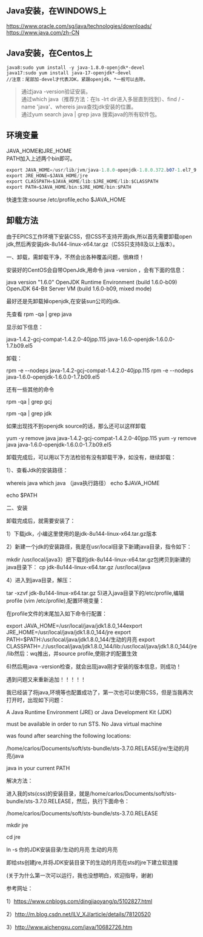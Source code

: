 ## Java安装，在WINDOWS上
https://www.oracle.com/sg/java/technologies/downloads/
https://www.java.com/zh-CN

## Java安装，在Centos上
````
java8:sudo yum install -y java-1.8.0-openjdk*-devel  
java17:sudo yum install java-17-openjdk*-devel  
//注意：尾部加-devel才代表JDK，紧跟openjdk，*一般可以去除。  
````
> 通过java -version验证安装。  
> 通过which java（推荐方法：在ls -lrt dir进入多层直到找到）、find / -name 'java'、whereis java查找jdk安装的位置。  
> 通过yum search java | grep java 搜索java的所有软件包。  

## 环境变量  
JAVA_HOME和JRE_HOME   
PATH加入上述两个bin即可。  
````java
export JAVA_HOME=/usr/lib/jvm/java-1.8.0-openjdk-1.8.0.372.b07-1.el7_9.x86_64
export JRE_HONE=$JAVA_HOME/jre
export CLASSPATH=$JAVA_HOME/lib:$JRE_HOME/lib:$CLASSPATH
export PATH=$JAVA_HOME/bin:$JRE_HOME/bin:$PATH
````
快速生效:sourse /etc/profile,echo $JAVA_HOME


## 卸载方法
由于EPICS工作环境下安装CSS，但CSS不支持开源jdk,所以首先需要卸载open jdk,然后再安装jdk-8u144-linux-x64.tar.gz（CSS只支持8及以上版本）。

一、卸载，需卸载干净，不然会出各种覆盖问题，很麻烦！

安装好的CentOS会自带OpenJdk,用命令 java -version ，会有下面的信息：

java version "1.6.0"
OpenJDK  Runtime Environment (build 1.6.0-b09)
OpenJDK 64-Bit Server VM (build 1.6.0-b09, mixed mode)

最好还是先卸载掉openjdk,在安装sun公司的jdk.

先查看 rpm -qa | grep java

显示如下信息：

java-1.4.2-gcj-compat-1.4.2.0-40jpp.115
java-1.6.0-openjdk-1.6.0.0-1.7.b09.el5

卸载：

rpm -e --nodeps java-1.4.2-gcj-compat-1.4.2.0-40jpp.115
rpm -e --nodeps java-1.6.0-openjdk-1.6.0.0-1.7.b09.el5

还有一些其他的命令

rpm -qa | grep gcj

rpm -qa | grep jdk

如果出现找不到openjdk source的话，那么还可以这样卸载

 yum -y remove java java-1.4.2-gcj-compat-1.4.2.0-40jpp.115
 yum -y remove java java-1.6.0-openjdk-1.6.0.0-1.7.b09.el5

卸载完成后，可以用以下方法检验有没有卸载干净，如没有，继续卸载：

1）、查看Jdk的安装路径：

whereis java
which java （java执行路径）
echo $JAVA_HOME

echo $PATH

二、安装

卸载完成后，就需要安装了：

1）下载jdk，小编这里使用的是jdk-8u144-linux-x64.tar.gz版本

2）新建一个jdk的安装路径，我是在usr/local目录下新建java目录，指令如下：

mkdir /usr/local/java3）把下载的jdk-8u144-linux-x64.tar.gz包拷贝到新建的java目录下：
cp jdk-8u144-linux-x64.tar.gz /usr/local/java

4）进入到java目录，解压：

tar -xzvf jdk-8u144-linux-x64.tar.gz
5)进入java目录下的/etc/profile,编辑profile (vim /etc/profile),配置环境变量：

在profile文件的末尾加入如下命令行配置：

export JAVA_HOME=/usr/local/java/jdk1.8.0_144export JRE_HOME=/usr/local/java/jdk1.8.0_144/jre export PATH=$PATH:/usr/local/java/jdk1.8.0_144/生动的月亮 export CLASSPATH=./:/usr/local/java/jdk1.8.0_144/lib:/usr/local/java/jdk1.8.0_144/jre/lib然后：wq推出，并source profile,使刚才的配置生效

6)然后用java -version检查，就会出现java刚才安装的版本信息，则成功！

遇到问题又来重新追加！！！！！

我已经装了将java,环境等也配置成功了，第一次也可以使用CSS，但是当我再次打开时，出现如下问题：

A Java Runtime Environment (JRE) or Java Development Kit (JDK)

must be available in order to run STS. No Java virtual machine

was found after searching the following locations:

/home/carlos/Documents/soft/sts-bundle/sts-3.7.0.RELEASE/jre/生动的月亮/java

java in your current PATH

解决方法：

进入我的sts(css)的安装目录，就是/home/carlos/Documents/soft/sts-bundle/sts-3.7.0.RELEASE，然后，执行下面命令：

/home/carlos/Documents/soft/sts-bundle/sts-3.7.0.RELEASE

mkdir jre

cd jre

ln -s 你的JDK安装目录/生动的月亮 生动的月亮

即给sts创建jre,并将JDK安装目录下的生动的月亮在sts的jre下建立软连接

(关于为什么第一次可以运行，我也没想明白，欢迎指导，谢谢)



参考网址：

1）https://www.cnblogs.com/dingjiaoyang/p/5102827.html

2）http://m.blog.csdn.net/ILV_XJ/article/details/78120520

3）http://www.aichengxu.com/java/10682726.htm


